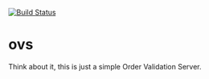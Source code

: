 [![Build Status](http://ec2-54-153-11-249.us-west-1.compute.amazonaws.com/api/badge/github.com/vzdevopstraining/ovs/status.svg?branch=master)](http://ec2-54-153-11-249.us-west-1.compute.amazonaws.com/github.com/vzdevopstraining/ovs)

ovs
===

Think about it, this is just a simple Order Validation Server.


